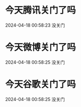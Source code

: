 # 今天腾讯关门了吗

2024-04-18 00:58:23 没关门

# 今天微博关门了吗

2024-04-18 00:58:25 没关门

# 今天谷歌关门了吗

2024-04-18 00:58:25 没关门

